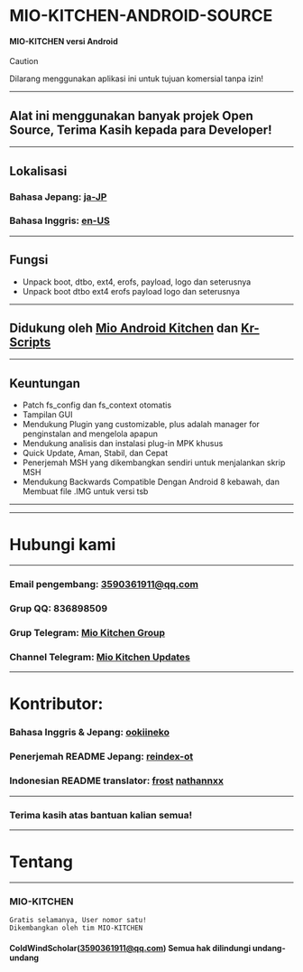 # MIO-KITCHEN-ANDROID-SOURCE #
  #### MIO-KITCHEN versi Android
  > [!CAUTION]
  > Dilarang menggunakan aplikasi ini untuk tujuan komersial tanpa izin!
  ***
  ## Alat ini menggunakan banyak projek Open Source, Terima Kasih kepada para Developer!
  ***
  ## Lokalisasi
  ### Bahasa Jepang: [ja-JP](README_ja-JP.md)
  ### Bahasa Inggris: [en-US](README.md)
  ***
  ## Fungsi
  * Unpack boot, dtbo, ext4, erofs, payload, logo dan seterusnya
  * Unpack boot dtbo ext4 erofs payload logo dan seterusnya
  ***
  ## Didukung oleh [Mio Android Kitchen](https://github.com/ColdWindScholar/MIO-KITCHEN-SOURCE) dan [Kr-Scripts](https://github.com/ColdWindScholar/kr-scripts)
  ***
  ## Keuntungan
  * Patch fs_config dan fs_context otomatis
  * Tampilan GUI
  * Mendukung Plugin yang customizable, plus adalah manager for penginstalan and mengelola apapun
  * Mendukung analisis dan instalasi plug-in MPK khusus
  * Quick Update, Aman, Stabil, dan Cepat
  * Penerjemah MSH yang dikembangkan sendiri untuk menjalankan skrip MSH
  * Mendukung Backwards Compatible Dengan Android 8 kebawah, dan Membuat file .IMG untuk versi tsb
  ***
  ***
  # Hubungi kami
  ***
  ### Email pengembang: 3590361911@qq.com
  ### Grup QQ: 836898509
  ### Grup Telegram: [Mio Kitchen Group](https://t.me/mio_android_kitchen_Group)
  ### Channel Telegram: [Mio Kitchen Updates](https://t.me/mio_android_kitchen)
  ***
  # Kontributor:
  ### Bahasa Inggris & Jepang: [ookiineko](https://github.com/ookiineko)
  ### Penerjemah README Jepang: [reindex-ot](https://github.com/reindex-ot)
### Indonesian README translator: [frost](https://github.com/Frostleaft07) [nathannxx](https://github.com/nathannxx)
  ***
  ### Terima kasih atas bantuan kalian semua!
  ***
  # Tentang
  ***
  ### MIO-KITCHEN
  ```
  Gratis selamanya, User nomor satu!
  Dikembangkan oleh tim MIO-KITCHEN
  ```
  #### ColdWindScholar(3590361911@qq.com) Semua hak dilindungi undang-undang ####
